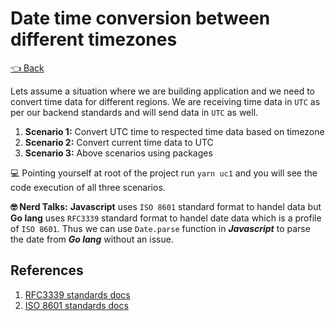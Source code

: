 # Date time conversion between different timezones

[👈 Back](../../ReadMe.md)

Lets assume a situation where we are building application and we need to convert time data for different regions. We are receiving time data in `UTC` as per our backend standards and will send data in `UTC` as well.

1. **Scenario 1:** Convert UTC time to respected time data based on timezone
2. **Scenario 2:** Convert current time data to UTC
3. **Scenario 3:** Above scenarios using packages

💻 Pointing yourself at root of the project run `yarn uc1` and you will see the code execution of all three scenarios.

**🤓 Nerd Talks:**
**Javascript** uses `ISO 8601` standard format to handel data but **Go lang** uses `RFC3339` standard format to handel date data which is a profile of `ISO 8601`. Thus we can use `Date.parse` function in ***Javascript*** to parse the date from ***Go lang*** without an issue.

## References

1. [RFC3339 standards docs](https://www.rfc-editor.org/rfc/rfc3339)
2. [ISO 8601 standards docs](https://www.w3.org/TR/NOTE-datetime)
